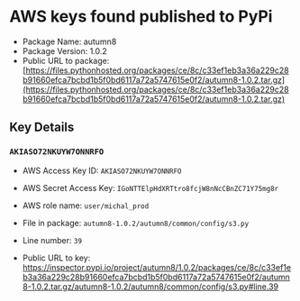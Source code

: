 # AWS keys found published to PyPi

* Package Name: autumn8
* Package Version: 1.0.2
* Public URL to package: [https://files.pythonhosted.org/packages/ce/8c/c33ef1eb3a36a229c28b91660efca7bcbd1b5f0bd6117a72a5747615e0f2/autumn8-1.0.2.tar.gz](https://files.pythonhosted.org/packages/ce/8c/c33ef1eb3a36a229c28b91660efca7bcbd1b5f0bd6117a72a5747615e0f2/autumn8-1.0.2.tar.gz)

## Key Details

### `AKIASO72NKUYW7ONNRFO`

* AWS Access Key ID: `AKIASO72NKUYW7ONNRFO`
* AWS Secret Access Key: `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` 
* AWS role name: `user/michal_prod`
* File in package: `autumn8-1.0.2/autumn8/common/config/s3.py`
* Line number: `39`

* Public URL to key: https://inspector.pypi.io/project/autumn8/1.0.2/packages/ce/8c/c33ef1eb3a36a229c28b91660efca7bcbd1b5f0bd6117a72a5747615e0f2/autumn8-1.0.2.tar.gz/autumn8-1.0.2/autumn8/common/config/s3.py#line.39


